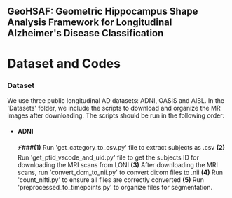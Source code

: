 ## **GeoHSAF: Geometric Hippocampus Shape Analysis Framework for Longitudinal Alzheimer's Disease Classification**

# Dataset and Codes

### Dataset
We use three public longitudinal AD datasets: ADNI, OASIS and AIBL. In the 'Datasets' folder, we include the scripts to download and organize the MR images after downloading. The scripts should be run in the following order:
- #### ADNI
  **⚡###(1)** Run 'get_category_to_csv.py' file to extract subjects as .csv  **(2)** Run 'get_ptid_vscode_and_uid.py' file to get the subjects ID for downloading the MRI scans from LONI **(3)** After downloading the MRI scans, run 'convert_dcm_to_nii.py' to convert dicom files to .nii **(4)** Run 'count_nifti.py' to ensure all files are correctly converted **(5)** Run 'preprocessed_to_timepoints.py' to organize files for segmentation.

  



